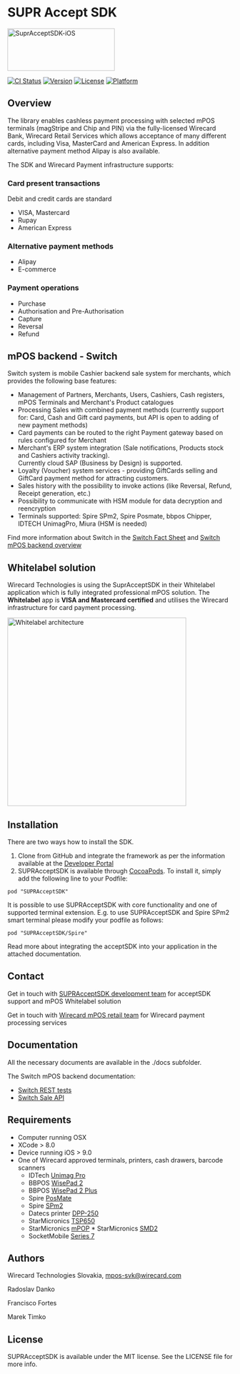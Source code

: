
# SUPR Accept SDK

<img src="https://raw.githubusercontent.com/WirecardMobileServices/SuprAcceptSDK-iOS/master/docs/logo.png" alt="SuprAcceptSDK-iOS" width=240 height=95>

[![CI Status](http://img.shields.io/travis/WirecardMobileServices/SuprAcceptSDK-iOS.svg?style=flat)](https://travis-ci.org/WirecardMobileServices/SuprAcceptSDK-iOS)
[![Version](https://img.shields.io/cocoapods/v/SUPRAcceptSDK.svg?style=flat)](http://cocoapods.org/pods/SUPRAcceptSDK)
[![License](https://img.shields.io/cocoapods/l/SUPRAcceptSDK.svg?style=flat)](http://cocoapods.org/pods/SUPRAcceptSDK)
[![Platform](https://img.shields.io/cocoapods/p/SUPRAcceptSDK.svg?style=flat)](http://cocoapods.org/pods/SUPRAcceptSDK)

## Overview
The library enables cashless payment processing with selected mPOS terminals (magStripe and Chip and PIN) via the fully-licensed Wirecard Bank, Wirecard Retail Services which allows acceptance of many different cards, including Visa, MasterCard and American Express. In addition alternative payment method Alipay is also available.

The SDK and Wirecard Payment infrastructure supports:

### Card present transactions
Debit and credit cards are standard 

* VISA, Mastercard
* Rupay
* American Express

### Alternative payment methods

* Alipay
* E-commerce

### Payment operations

* Purchase
* Authorisation and Pre-Authorisation
* Capture
* Reversal
* Refund   

## mPOS backend - Switch
Switch system is mobile Cashier backend sale system for merchants, which provides the following base features:

* Management of Partners, Merchants, Users, Cashiers, Cash registers, mPOS Terminals and Merchant's Product catalogues
* Processing Sales with combined payment methods (currently support for: Card, Cash and Gift card payments, but API is open to adding of new payment methods)
* Card payments can be routed to the right Payment gateway based on rules configured for Merchant
* Merchant's ERP system integration (Sale notifications, Products stock and Cashiers activity tracking).  
  Currently cloud SAP (Business by Design) is supported.
* Loyalty (Voucher) system services - providing GiftCards selling and GiftCard payment method for attracting customers.
* Sales history with the possibility to invoke actions (like Reversal, Refund, Receipt generation, etc.)
* Possibility to communicate with HSM module for data decryption and reencryption
* Terminals supported: Spire SPm2, Spire Posmate, bbpos Chipper, IDTECH UnimagPro, Miura (HSM is needed)

Find more information about Switch in the [Switch Fact Sheet](./docs/Fact-Sheet-SUPR_Accept.pdf) and [Switch mPOS backend overview](./docs/SWITCH-Overview.pdf)

## Whitelabel solution
Wirecard Technologies is using the SuprAcceptSDK in their Whitelabel application which is fully integrated professional mPOS solution. The **Whitelabel** app is **VISA and Mastercard certified** and utilises the Wirecard infrastructure for card payment processing.

[<img src="https://raw.githubusercontent.com/WirecardMobileServices/SuprAcceptSDK-iOS/master/docs/sdkarchv09.png" alt="Whitelabel architecture" width=400 height=422>](./docs/sdkarchv09.png "Whitelabel Architecture")

## Installation

There are two ways how to install the SDK.

1. Clone from GitHub and integrate the framework as per the information available at the [Developer Portal](https://wirecardmobileservices.github.io/SuprAcceptSDK-Developer/int-setup-ios-cocoa/ "Developer Portal")
2. SUPRAcceptSDK is available through [CocoaPods](http://cocoapods.org). To install
it, simply add the following line to your Podfile:

```
pod "SUPRAcceptSDK"
```
It is possible to use SUPRAcceptSDK with core functionality and one of supported terminal extension.
E.g. to use SUPRAcceptSDK and Spire SPm2 smart terminal please modify your podfile as follows:

```
pod "SUPRAcceptSDK/Spire"
```


Read more about integrating the acceptSDK into your application in the attached documentation.

## Contact

Get in touch with [SUPRAcceptSDK development team](mailto:mpos-svk@wirecard.com "SUPRAcceptSDK") for acceptSDK support and mPOS Whitelabel solution

Get in touch with [Wirecard mPOS retail team](mailto:retail.mpos@wirecard.com "mPOS Retails") for Wirecard payment processing services


## Documentation

All the necessary documents are available in the ./docs subfolder.

The Switch mPOS backend documentation:

* [Switch REST tests](https://switch-test.wirecard.com/mswitch-server/swagger/index.html)
* [Switch Sale API](https://switch-test.wirecard.com/mswitch-server/doc/api-doc-Sale.html)


## Requirements

* Computer running OSX
* XCode > 8.0
* Device running iOS > 9.0
* One of Wirecard approved terminals, printers, cash drawers, barcode scanners
	* IDTech [Unimag Pro](http://www.idtechproducts.com/products/mobile-readers/126.html "Unimag Pro")
	* BBPOS [WisePad 2](https://bbpos.com/wisepad-2/ "WisePad 2")
	* BBPOS [WisePad 2 Plus](https://bbpos.com/wisepad-2-plus/ "WisePad 2 Plus")
	* Spire [PosMate](http://www.spirepayments.com/product/posmate/ "PosMate")
	* Spire [SPm2](http://www.spirepayments.com/product/spm2/ "SPm2")
	* Datecs printer [DPP-250](http://www.datecs.bg/en/products/DPP-250/2/175 "DPP-250")
	* StarMicronics [TSP650](http://www.starmicronics.com/pages/TSP650-Series "TSP650")
	* StarMicronics [mPOP](http://www.starmicronics.com/pages/mPOP "mPOP") 	* StarMicronics [SMD2](http://www.starmicronics.com/pages/SMD2-1214 "SMD2")
	* SocketMobile [Series 7](https://www.socketmobile.com/products/series-7/series-7-colorful/overview "Series 7")	
	

## Authors

   Wirecard Technologies Slovakia,  mpos-svk@wirecard.com 
   
   Radoslav Danko
   
   Francisco Fortes
   
   Marek Timko

## License

SUPRAcceptSDK is available under the MIT license. See the LICENSE file for more info.
